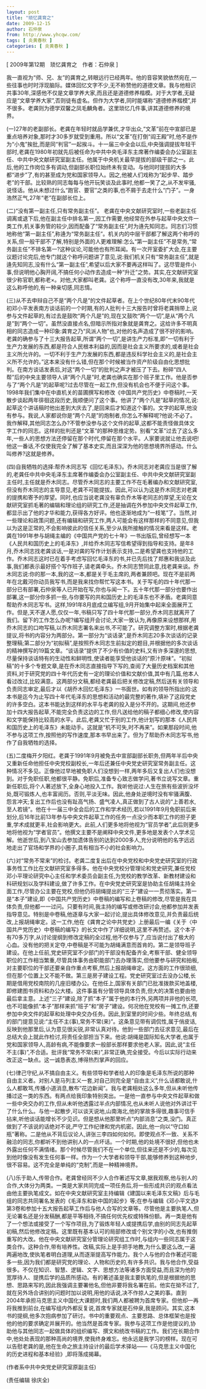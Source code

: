 ```yaml
---
layout: post
title: "琐忆龚育之"
date: 2009-12-15
author: 石仲泉
from: http://www.yhcqw.com/
tags: [ 炎黄春秋 ]
categories: [ 炎黄春秋 ]
---
```



[ 2009年第12期　琐忆龚育之　作者：石仲泉 ]


我一直视为“师、兄、友”的龚育之,转眼远行已经两年。他的音容笑貌依然宛在,一些往事也时时浮现脑际。媒体回忆文字不少,无不称赞他的道德文章。我与他相识共事30年,深感他不仅是文章学养大家,而且还是道德修养楷模。对于大学者,无疑应是“文章学养大家”,否则徒有虚名。但作为大学者,同时能堪称“道德修养楷模”,并不很多。老龚则为德学双馨之凤毛麟角者。这里琐忆几件事,讲其道德修养的境界。


(一)27年的老副部长。老龚在年轻时就品学兼优,才华出众,“文革”前在中宣部已是重点培养对象,那时才30多岁就受到重用。所以“文革”在打倒“阎王殿”时,他不是作为“小鬼”挨批,而是同“判官”一起挨斗。十一届三中全会以后,中央强调提拔年轻干部时,老龚在1980年初就先后被任命为中共中央毛泽东主席著作编委会办公室副主任、中共中央文献研究室副主任。他属于中央机关最早提拔的部级干部之一。此后,他的工作岗位多有调动,但副部长职位始终未有变动。与他同时提拔的大多都“进步”了,有的甚至成为党和国家领导人。因之,他被人们戏称为“起步早、踏步老”的干部。比较熟的同志每每与他开玩笑谈及此事时,他都一笑了之,从不发牢骚,说怪话。他从未想过什么“跑官、要官”之类的事,也不屑于去走什么“门子”。一身浩然正气,27年“老”在副部长位上。

(二)“没有第一副主任,只有常务副主任”。 
老龚在中央文献研究室时,一些老副主任调离或退下后,他在副主任中排名第一,因工作需要,他经常在外参与起草中央文件一类工作,机关事务管的较少,因而配备了“常务副主任”,时为逄先知同志。同志们习惯地称他“第一副主任”,称逄为“常务副主任”。机关内的中层干部都了解这两个称呼的关系,但一般干部不了解,特别是外面的人更难理解:怎么“第一副主任”不是常务,“常务副主任”不排名第一?这种议论,可能他也有所耳闻。有一次开室委扩大会,在主要议题讨论完后,他专门就这个称呼问题讲了意见,说:我们机关只有“常务副主任”,就是逄先知同志,没有什么“第一副主任”,希望以后大家不要再这样叫了。这尽管是件小事,但说明他心胸开阔,不搞任何小动作去造成一种“升迁”之势。其实,在文献研究室很少称官职,都称老×。对他,大家都叫老龚。这个称呼一直没有改,30年来,我就是这么称呼他的,有一种亲切感,同志情。


(三)从不去申辩自己不是“两个凡是”的文件起草者。在上个世纪80年代末90年代初邓小平发表南方谈话前的一个时期,有的人批判十三大报告时曾将老龚捎带上,说参与文件起草的,有过去是鼓吹“两个凡是”的,现在又鼓吹“两个一切”,是从“两个凡是”到“两个一切”。虽然没直接点名,但暗示所指对象就是龚育之。这给许多不明真相的同志造成一种印象:龚育之乃“风派人物”也,对他的名声造成了很不好的影响。老龚的确参与了十三大报告起草,所谓“两个一切”,是讲生产力标准,即“一切有利于生产力发展的东西,都是符合人民根本利益的,因而是社会主义所要求的,或者是社会主义所允许的。一切不利于生产力发展的东西,都是违反科学社会主义的,是社会主义所不允许的。”这本来没有什么错,但在那个时候被当作资产阶级自由化思想批判。在南方谈话发表后,对这“两个一切”的批判之声才被压了下去。粉碎“四人帮”后的中央主要领导人讲“两个凡是”时,老龚也确实在那个班子里工作。他是否参与了“两个凡是”的起草呢?过去尽管在一起工作,但没有机会也不便于问这个事。1998年我们集中在中直机关的苗圃撰写和修改《中国共产党历史》中卷稿时,一天散步谈起两年徘徊这段历史,我顺便问了这个事。他讲了“两个凡是”起草的情况,说:起草这个讲话稿时他出差到大庆去了,是回来后才知道这个事的。文字的起草,他没有参与。我说,人家都说你是“两个凡是”的炮制者,你怎么不解释呢?他说:不必了。我作解释,其他同志怎么办?不管参没参与这个文件的起草,这都不能责怪做具体文字工作的同志。这样的批判还是“文革”的那种思维定势。别看“文革”过去了这么多年,一些人的思想方法还停留在那个时代,停留在那个水平。人家要说就让他去说吧!他这一番话,不仅使我完全了解了基本史实,而且深深为他的思想境界所感动。什么叫修养?这就是修养。


(四)自我牺牲的选择:帮乔木同志写《回忆毛泽东》。乔木同志对老龚应当是很了解的,老龚任中共中央毛泽东主席著作编委会办公室副主任、中共中央文献研究室副主任时,主任就是乔木同志。尽管乔木同志的主要工作不在毛著编办和文献研究室,但没有乔木同志的主导意见,老龚不可能提拔。因此,可以认为这是乔木同志对老龚的提携和寄予的厚望。同时,也应当说老龚没有辜负乔木等老同志的厚望,无论在文献研究室抓毛著的编辑和理论组的研究工作,还是抽调在外参加中央文件起草工作,都显示出了他的才华和能力,获得各方好评。他也逐渐地成为“一枝笔”了。当然,对一些理论和政策问题,还有编辑和研究工作,两人可能会有这样那样的不同意见,但我以为这是正常的,不会影响彼此的信任关系,至少从我所接触的情况来看是这样。老龚在1991年参与胡绳主编的《中国共产党的七十年》一书出版后,曾经想写一本《人民共和国历史上的毛泽东》,并给乔木同志写信希望得到指导和支持。是年8月,乔木同志找老龚谈话,一是对龚的写作计划表示支持,二是希望龚也支持他的工作。乔木同志这时已在着手考虑写回忆毛泽东的书,并已先后找了郑惠和我谈及此事,我们都表示最好搭个写作班子,请老龚牵头。乔木同志赞同此意,找老龚来谈。乔木同志说:你的那一本,我的这一本,都是关于毛主席的,两者兼顾吧。现在不是前两年在北戴河你动员我写书,而是我来找你帮忙写这本书。关于写毛的四十年代那一部分已有部署,石仲泉等人已开始在写,你也与闻一下。五十年代那一部分也要作出部署,这一部分你多抓一些,与你要写的共和国历史上的毛泽东也不矛盾。老龚同意帮助乔木同志写书。这样,1991年8月底成立编写组,9月开始集中起来全面展开工作。但是,天不遂人愿,仅仅一年,书稿只写了四十年代那一部分,乔木同志就离开了我们。留下的工作怎么办呢?编写组开会讨论,大家一致认为,再像原来设想那样,用乔木同志的口吻写稿,以乔木同志署名来出书,不可能了。研究调整方案时,根据老龚提议,将书的内容分为两部分。第一部分为“谈话录”,是乔木同志20多次谈话的记录整理稿;第二部分为“初拟稿”,是按照乔木同志生前拟定的题目,并根据他的多次谈话的精神撰写的19篇文章。“谈话录”提供了不少有价值的史料,又有许多深邃的思想,尽量保持谈话特有的生动性和鲜明性,使读者能享受他谈话的“原汁原味”。“初拟稿”的十多个专题文章,是在乔木同志直接指导下写的,查阅了大量历史档案和其他资料,对于研究党的四十年代历史有一定的理论价值和文献价值,其中有几篇,他本人看过改过,比较满意。这两部分文稿,都经老龚最后把关修改定稿,然后送有关领导和负责同志审定,最后才以《胡乔木回忆毛泽东》一书面世。如有的领导所指出的:这本书是迄今为止写四十年代毛泽东的思想和活动的最完整的著作,填补了这段党史的许多空白。这本书能达到这样的水平与老龚的投入是分不开的。这期间,他还参加十四大报告起草,不能完全负责这边的工作,但凡送给他的稿子都细心修改,使内容和文字能保持比较高的水平。此后,老龚又忙于别的工作,他计划写的那本《人民共和国历史上的毛泽东》未能动手。这就是“机不可失,时不再来”。如果那段时间,他不参与这项工作,按照他的写作速度,那本书早出来了。但为了帮助乔木同志写书,他作了自我牺牲的选择。


(五)二度梅开夕阳红。老龚于1991年9月被免去中宣部副部长职务,但两年半后中央又重新任命他担任中央党校副校长,一年后还兼任中央党史研究室常务副主任。这种情况不多见。正像他过早地被免职人们没想到一样,两年多后又复出人们也没想到。对于免职任职,他都很平静。免职后,准备专心致志做学问,著书立说写文章。重新任职后,将个人著述放下,全身心地投入工作。我听他说过:人生在旅有些波折没坏处,既可锻炼人,也丰富阅历。否则,平淡无味。因此,他身处逆境时没有牢骚满腹、怨言冲天;复出工作后也没有趾高气扬、盛气凌人,真正做到了古人说的“上善若水,至人若镜”。他在十一届三中全会后的工作和学术经历,若以1991年9月免职前后来划分,后16年比前13年参与中央文件起草工作的任务一点没少而本职工作的担子更重,学术成就更丰,社会影响更大。此前,人们更多地将他视为“官员学者”,此后则更多地将他视为“学者官员”。他撰文主要不是阐释中央文件,更多地是发表个人学术见解。他逝世后,到八宝山去参加遗体告别的达到2000多人,充分说明他的名字远远地走出了官场和学界的小圈子,具有相当不小的社会影响力。


(六)对“常务不常来”的检讨。老龚二度复出后在中央党校和中央党史研究室的行政事务性工作比在文献研究室多得多。他在中央党校分管理论和党史研究,兼任党校邓小平理论研究中心主任和学术委员会副主任,为党校的教学改革、新教材建设和科研规划以及学科建设,做了许多工作。在中央党史研究室是协助主任胡绳主持全面工作,尽管办公主要在党校,但他仍将胡绳提出的“三子”建设一一贯彻落实。第一是“本子”建设,即《中国共产党历史》中卷稿的编写和上卷稿的修改,尽管是我在具体负责,但他都一一过问。只要有时间,我主持的编写或修改研讨会,他都参加并发表指导意见。特别是中卷稿,他逐章与大家一起讨论,提出具体修改意见,并负责最后统改,上报胡绳审定。这一工作,他在《龚育之论中共党史》上册最后一编《关于〈中国共产党历史〉中卷稿的编写》的长文中作了详细说明,这里不再赘述。这个本子有70多万字,从讨论提纲到修改定稿的全过程,他不仅参与了,应当说付出了极大的心血。没有他的把关定夺,中卷稿是不可能为胡绳满意而首肯的。第二是领导班子建设。在他上任前,党史研究室不少部门的干部没有配备齐全,考察干部、健全领导职位的工作相当繁重,尽管具体事务由职能部门去办理落实,但他要参与研究和拍板,对主要职位的干部还要亲自作重点考察,然后上报胡绳审定。这方面的工作很琐细,但在那个位置上又不能不做。第三是房子建设工程。党史研究室过去没办公楼,长期是借用党校南院的几座旧楼办公。在他任上,国家有关部门已批准拨款买地盖楼,即修建图书资料和办公大楼。这件事虽有分管领导具体负责,但大的决策也要由他最后拿主意。上述“三子”建设,除了抓“本子”属于他的本行外,另两项并非他的长项,也不可能像抓“本子”那样来抓“班子”和“房子”建设。何况他在党校有一摊工作,还要参加中央文件的起草和处理中央交办任务。因此,到室里的时间少些。年终总结,有的部门提意见说:“主任不主(事),常务不常(来)”。这条意见带有调侃性,属于俏皮话,反映到他那里后,认为意见很尖锐,非常认真对待。他到一些部门去征求意见,最后在总结大会上就此作检讨,将责任全部担当下来。他说:胡绳是国际知名大学者,也属于党和国家领导人,高龄有病,不能像要求一般部长那样要求他老人家。因此,说“主任不主(事)”,不合适。批评我“常务不常(来)”,非常正确,完全接受。今后以实际行动来改正这一缺点。这一诚恳表态,博得热烈掌声的回应。


(七)律己守纪,从不搞自由主义。有些领导和学者给人的印象是毛泽东所说的那种自由主义者。对别人是马列主义一套,对自己则完全是“自由主义”,什么话都敢说,什么人都敢骂,传播小道消息,散布“花边新闻”。我与老龚相处这么多年,但从未听他传播过这一类的东西。有两点给我印象特别突出。一是他一直参与中央文件起草和做一些中央交办的工作,但从未听他透露过半点内部情况,也从未听人说他对外讲过干了什么什么。与他一起散步,可以谈天说地,山南海北,他的掌故多得很,趣事可信手拈来,听他谈话能增长不少见识。但是想从他那里听点“内部消息”之类,没门。真正做到了不该说的话绝对不说,严守工作纪律和党内机密。因此,他一向以“守口如瓶”著称。二是他从不背后议论人,讲张三李四如何如何。即使观点不一致、关系不融洽的同志,你都听不到他讲别人的一点坏话。一个时期,他的处境不很好,但他也未外露出任何不满情绪。那个时候尽管我们不在一个单位,但往来还是不少的,每次见到他时像没有发生任何事一样。作为一个大学者和领导干部,能够修养到这种地步,很不容易。这不完全是单纯的“克制”,而是一种精神境界。


(八)乐于助人,传带合作。老龚曾经同不少人合作著述写文章,据我观察,他与别人的合作,大体分为两类。一类是大家共同完成一项任务后,将一些形成共识的观点看法由他主要执笔成文。如在中央文献研究室主持编辑《建国以来毛泽东文稿》后与毛组的同志共同署名发表的《毛泽东和新中国的起步》等;在参与编辑《邓小平文选》第3卷和参加十五大报告起草工作后与他人合写的文章等。尽管他是主要执笔人,但无论署名还是分发稿酬,都是平等相待,不搞任何优先权或特殊份额。再一类是他有了一个想法或接受了一个写作项目,为了锻炼年轻人或提携后学,由别的同志先起草初稿,然后他修改定稿。这里既有基本认可的局部修改或个别文字的小改,也有推倒重写的大改。他在中央文献研究室分管理论研究组工作时,与组内一些同志属于这类合作。这种合作,带有培养性。改稿,实际上是手把手地教,为什么要这么改,一遍两遍地改,使执笔者明白道理,从而逐渐提高写作能力。我个人与他的合作著述可能多一些,因为我们都是研究党的理论、人物和历史的,有许多共识。我与他合作,受益很多。不仅在知识、智慧、逻辑、文字、思想方法等诸多方面受益,而且深为他的宽厚待人、提携后学的品质所感动。有的著述虽是我主要执笔的,但是根据他的思想、思路来写的,因此我强调主要署他名,但他非要将我名署在前。他实在拗不过了,就在另外场合讲别的问题时加以说明,用他的话说,决不作掠人之美的事。直到2004年承担马克思主义中国化大课题时,我们两人都被聘为首席专家。但他却一再将我推到前台,在编写组内外都反复说,首席专家就是石仲泉,我是顾问。其实,这本书的提纲,他多次抱病参加了研讨。书中的重要观点、主要思路、总体框架也是按他的他的要求确定并展开的。他当然是首席专家。我参与这项工作是他提议的,协助他与其他同志一起做具体的组织编写、撰文和统改书稿的工作。我们在长期合作中,他处处表现的那种高尚的境界,使我终身难忘。他永远是我学习的榜样。现在可以告慰老龚的是,他在生命之旅主持设计的最后学术驿站——《马克思主义中国化的历史进程和基本经验》,即将落成揭幕。

(作者系中共中央党史研究室原副主任)

(责任编辑 徐庆全)


